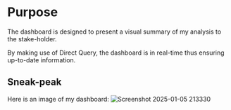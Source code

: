 # Purpose
The dashboard is designed to present a visual summary of my analysis to the stake-holder. 

By making use of Direct Query, the dashboard is in real-time thus ensuring up-to-date information.

## Sneak-peak
Here is an image of my dashboard:
![Screenshot 2025-01-05 213330](https://github.com/user-attachments/assets/49d3a85e-fd45-4da8-a0be-79093065a35a)

